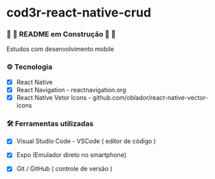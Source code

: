 # cod3r-react-native-crud
### :construction: :construction_worker: README em Construção :construction_worker: :construction:

Estudos com desenvolvimento mobile

### :gear: Tecnologia
   - [x] React Native
   - [x] React Navigation - reactnavigation.org
   - [x] React Native Vetor Icons - github.com/oblador/react-native-vector-icons

### :hammer_and_wrench: Ferramentas utilizadas
   - [x] Visual Studio Code - VSCode ( editor de código )
   - [x] Expo (Emulador direto no smartphone)
   - [x] Git / GitHub ( controle de versão )
   
   
